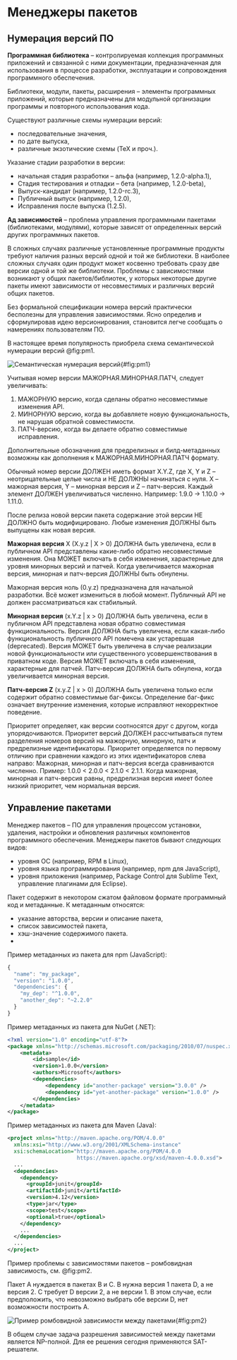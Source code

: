 # Менеджеры пакетов

## Нумерация версий ПО

**Программная библиотека** – контролируемая коллекция программных приложений и связанной с ними документации, предназначенная для использования в процессе разработки, эксплуатации и сопровождения программного обеспечения.

Библиотеки, модули, пакеты, расширения – элементы программных приложений, которые предназначены для модульной организации программы и повторного использования кода.

Существуют различные схемы нумерации версий:

* последовательные значения,
* по дате выпуска,
* различные экзотические схемы (TeX и проч.).

Указание стадии разработки в версии:

* начальная стадия разработки – альфа (например, 1.2.0-alpha.1),
* Стадия тестирования и отладки – бета (например, 1.2.0-beta),
* Выпуск-кандидат (например, 1.2.0-rc.3),
* Публичный выпуск (например, 1.2.0),
* Исправления после выпуска (1.2.5).
  
**Ад зависимостей** – проблема управления программными пакетами (библиотеками, модулями), которые зависят от определенных версий других программных пакетов.

В сложных случаях различные установленные программные продукты требуют наличия разных версий одной и той же библиотеки. В наиболее сложных случаях один продукт может косвенно требовать сразу две версии одной и той же библиотеки. Проблемы с зависимостями возникают у общих пакетов/библиотек, у которых некоторые другие пакеты имеют зависимости от несовместимых и различных версий общих пакетов.

Без формальной спецификации номера версий практически бесполезны для управления зависимостями. Ясно определив и сформулировав идею версионирования, становится легче сообщать о намерениях пользователям ПО.

В настоящее время популярность приобрела схема семантической нумерации версий @fig:pm1.

![Семантическая нумерация версий](pm1.png){#fig:pm1}

Учитывая номер версии МАЖОРНАЯ.МИНОРНАЯ.ПАТЧ, следует увеличивать:

1. МАЖОРНУЮ версию, когда сделаны обратно несовместимые изменения API.
1. МИНОРНУЮ версию, когда вы добавляете новую функциональность, не нарушая обратной совместимости.
1. ПАТЧ-версию, когда вы делаете обратно совместимые исправления.

Дополнительные обозначения для предрелизных и билд-метаданных возможны как дополнения к МАЖОРНАЯ.МИНОРНАЯ.ПАТЧ формату.

Обычный номер версии ДОЛЖЕН иметь формат X.Y.Z, где X, Y и Z – неотрицательные целые числа и НЕ ДОЛЖНЫ начинаться с нуля. X – мажорная версия, Y – минорная версия и Z – патч-версия. Каждый элемент ДОЛЖЕН увеличиваться численно. Например: 1.9.0 -> 1.10.0 -> 1.11.0.

После релиза новой версии пакета содержание этой версии НЕ ДОЛЖНО быть модифицировано. Любые изменения ДОЛЖНЫ быть выпущены как новая версия.

**Мажорная версия** X (X.y.z | X > 0) ДОЛЖНА быть увеличена, если в публичном API представлены какие-либо обратно несовместимые изменения. Она МОЖЕТ включать в себя изменения, характерные для уровня минорных версий и патчей. Когда увеличивается мажорная версия, минорная и патч-версия ДОЛЖНЫ быть обнулены.

Мажорная версия ноль (0.y.z) предназначена для начальной разработки. Всё может измениться в любой момент. Публичный API не должен рассматриваться как стабильный.

**Минорная версия** (x.Y.z | x > 0) ДОЛЖНА быть увеличена, если в публичном API представлена новая обратно совместимая функциональность. Версия ДОЛЖНА быть увеличена, если какая-либо функциональность публичного API помечена как устаревшая (deprecated). Версия МОЖЕТ быть увеличена в случае реализации новой функциональности или существенного усовершенствования в приватном коде. Версия МОЖЕТ включать в себя изменения, характерные для патчей. Патч-версия ДОЛЖНА быть обнулена, когда увеличивается минорная версия.

**Патч-версия Z** (x.y.Z | x > 0) ДОЛЖНА быть увеличена только если содержит обратно совместимые баг-фиксы. Определение баг-фикс означает внутренние изменения, которые исправляют некорректное поведение.

Приоритет определяет, как версии соотносятся друг с другом, когда упорядочиваются. Приоритет версий ДОЛЖЕН рассчитываться путем разделения номеров версий на мажорную, минорную, патч и предрелизные идентификаторы. Приоритет определяется по первому отличию при сравнении каждого из этих идентификаторов слева направо: Мажорная, минорная и патч-версия всегда сравниваются численно. Пример: 1.0.0 < 2.0.0 < 2.1.0 < 2.1.1. Когда мажорная, минорная и патч-версия равны, предрелизная версия имеет более низкий приоритет, чем нормальная версия.

## Управление пакетами

Менеджер пакетов – ПО для управления процессом установки, удаления, настройки и обновления различных компонентов программного обеспечения. Менеджеры пакетов бывают следующих видов:

* уровня ОС (например, RPM в Linux),
* уровня языка программирования (например, npm для JavaScript),
* уровня приложения (например, Package Control для Sublime Text, управление плагинами для Eclipse).

Пакет содержит в некотором сжатом файловом формате  программный код и метаданные. К метаданным относятся:

* указание авторства, версии и описание пакета,
* список зависимостей пакета,
* хэш-значение содержимого пакета.
* 
Пример метаданных из пакета для npm (JavaScript):

```javascript
{
  "name": "my_package",
  "version": "1.0.0",
  "dependencies": {
    "my_dep": "^1.0.0",
    "another_dep": "~2.2.0"
  }
}
```

Пример метаданных из пакета для NuGet (.NET):

```xml 
<?xml version="1.0" encoding="utf-8"?>
<package xmlns="http://schemas.microsoft.com/packaging/2010/07/nuspec.xsd">
    <metadata>
        <id>sample</id>
        <version>1.0.0</version>
        <authors>Microsoft</authors>
        <dependencies>
            <dependency id="another-package" version="3.0.0" />
            <dependency id="yet-another-package" version="1.0.0" />
        </dependencies>
    </metadata>
</package>
```

Пример метаданных из пакета для Maven (Java):

```xml 
<project xmlns="http://maven.apache.org/POM/4.0.0"
  xmlns:xsi="http://www.w3.org/2001/XMLSchema-instance"
  xsi:schemaLocation="http://maven.apache.org/POM/4.0.0
                      https://maven.apache.org/xsd/maven-4.0.0.xsd">
  ...
  <dependencies>
    <dependency>
      <groupId>junit</groupId>
      <artifactId>junit</artifactId>
      <version>4.12</version>
      <type>jar</type>
      <scope>test</scope>
      <optional>true</optional>
    </dependency>
    ...
  </dependencies>
  ...
</project>
```

Пример проблемы с зависимостями пакетов – ромбовидная зависимость, см. @fig:pm2.

Пакет A нуждается в пакетах B и C. B нужна версия 1 пакета D, а не версия 2. C требует D версии 2, а не версии 1. В этом случае, если предположить, что невозможно выбрать обе версии D, нет возможности построить A.

![Пример ромбовидной зависимости между пакетами](pm2.png){#fig:pm2}

В общем случае задача разрешения зависимостей между пакетами является NP-полной. Для ее решения сегодня применяются SAT-решатели.
